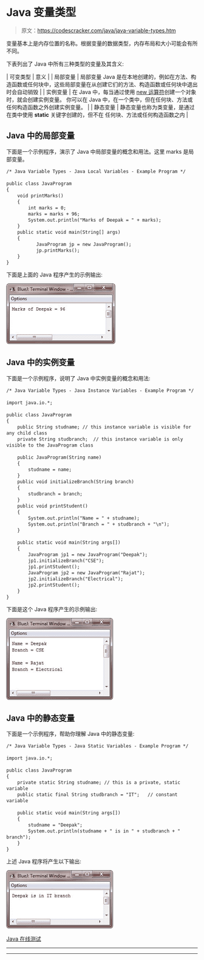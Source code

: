 # Java 变量类型

> 原文：<https://codescracker.com/java/java-variable-types.htm>

变量基本上是内存位置的名称。根据变量的数据类型，内存布局和大小可能会有所不同。

下表列出了 Java 中所有三种类型的变量及其含义:

| 可变类型 | 意义 |
| 局部变量 | 局部变量 Java 是在本地创建的，例如在方法、构造函数或任何块中，这些局部变量在从创建它们的方法、构造函数或任何块中退出时会自动销毁 |
| 实例变量 | 在 Java 中，每当通过使用 [new 运算符](/java/java-new-operator.htm)创建一个对象时，就会创建实例变量。 你可以在 Java 中，在一个类中，但在任何块、方法或任何构造函数之外创建实例变量。 |
| 静态变量 | 静态变量也称为类变量，是通过在类中使用 **static** 关键字创建的，但不在 任何块、方法或任何构造函数之内 |

## Java 中的局部变量

下面是一个示例程序，演示了 Java 中局部变量的概念和用法。这里 marks 是局部变量。

```
/* Java Variable Types - Java Local Variables - Example Program */

public class JavaProgram
{
    void printMarks()
    {
        int marks = 0;
        marks = marks + 96;
        System.out.println("Marks of Deepak = " + marks);
    }
    public static void main(String[] args)
    {
           JavaProgram jp = new JavaProgram();
           jp.printMarks();
    }
}
```

下面是上面的 Java 程序产生的示例输出:

![java variable types](img/4a0f4a21754d3e7ee12f37dbbbfe27d4.png)

## Java 中的实例变量

下面是一个示例程序，说明了 Java 中实例变量的概念和用法:

```
/* Java Variable Types - Java Instance Variables - Example Program */

import java.io.*;

public class JavaProgram
{
    public String studname; // this instance variable is visible for any child class
    private String studbranch;  // this instance variable is only visible to the JavaProgram class

    public JavaProgram(String name)
    {
        studname = name;
    }
    public void initializeBranch(String branch)
    {
        studbranch = branch;
    }
    public void printStudent()
    {
        System.out.println("Name = " + studname);
        System.out.println("Branch = " + studbranch + "\n");
    }

    public static void main(String args[])
    {
        JavaProgram jp1 = new JavaProgram("Deepak");
        jp1.initializeBranch("CSE");
        jp1.printStudent();
        JavaProgram jp2 = new JavaProgram("Rajat");
        jp2.initializeBranch("Electrical");
        jp2.printStudent();
    }
}
```

下面是这个 Java 程序产生的示例输出:

![variable types in java](img/67167afd5a10118788cfc59ccead48e3.png)

## Java 中的静态变量

下面是一个示例程序，帮助你理解 Java 中的静态变量:

```
/* Java Variable Types - Java Static Variables - Example Program */

import java.io.*;

public class JavaProgram
{
    private static String studname; // this is a private, static variable
    public static final String studbranch = "IT";   // constant variable

    public static void main(String args[])
    {
        studname = "Deepak";
        System.out.println(studname + " is in " + studbranch + " branch");
    }
}
```

上述 Java 程序将产生以下输出:

![java local static instance variables](img/709881491abf681b84f0c45aff294c1d.png)

[Java 在线测试](/exam/showtest.php?subid=1)

* * *

* * *